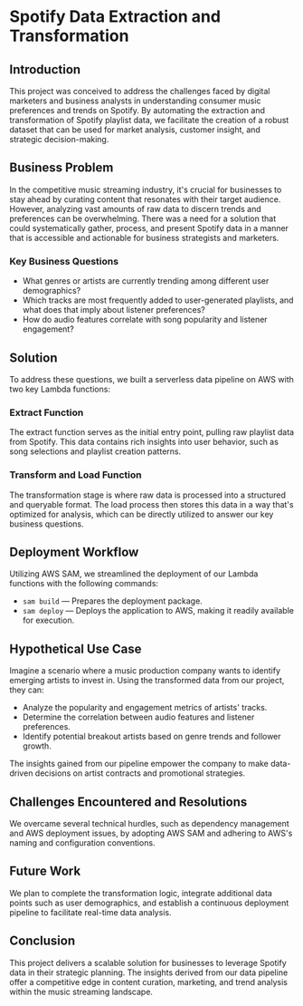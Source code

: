 # Spotify Data Extraction and Transformation

## Introduction
This project was conceived to address the challenges faced by digital marketers and business analysts in understanding consumer music preferences and trends on Spotify. By automating the extraction and transformation of Spotify playlist data, we facilitate the creation of a robust dataset that can be used for market analysis, customer insight, and strategic decision-making.

## Business Problem
In the competitive music streaming industry, it's crucial for businesses to stay ahead by curating content that resonates with their target audience. However, analyzing vast amounts of raw data to discern trends and preferences can be overwhelming. There was a need for a solution that could systematically gather, process, and present Spotify data in a manner that is accessible and actionable for business strategists and marketers.

### Key Business Questions
- What genres or artists are currently trending among different user demographics?
- Which tracks are most frequently added to user-generated playlists, and what does that imply about listener preferences?
- How do audio features correlate with song popularity and listener engagement?

## Solution
To address these questions, we built a serverless data pipeline on AWS with two key Lambda functions:

### Extract Function
The extract function serves as the initial entry point, pulling raw playlist data from Spotify. This data contains rich insights into user behavior, such as song selections and playlist creation patterns.

### Transform and Load Function
The transformation stage is where raw data is processed into a structured and queryable format. The load process then stores this data in a way that's optimized for analysis, which can be directly utilized to answer our key business questions.

## Deployment Workflow
Utilizing AWS SAM, we streamlined the deployment of our Lambda functions with the following commands:

- `sam build` — Prepares the deployment package.
- `sam deploy` — Deploys the application to AWS, making it readily available for execution.

## Hypothetical Use Case
Imagine a scenario where a music production company wants to identify emerging artists to invest in. Using the transformed data from our project, they can:

- Analyze the popularity and engagement metrics of artists' tracks.
- Determine the correlation between audio features and listener preferences.
- Identify potential breakout artists based on genre trends and follower growth.

The insights gained from our pipeline empower the company to make data-driven decisions on artist contracts and promotional strategies.

## Challenges Encountered and Resolutions
We overcame several technical hurdles, such as dependency management and AWS deployment issues, by adopting AWS SAM and adhering to AWS's naming and configuration conventions.

## Future Work
We plan to complete the transformation logic, integrate additional data points such as user demographics, and establish a continuous deployment pipeline to facilitate real-time data analysis.

## Conclusion
This project delivers a scalable solution for businesses to leverage Spotify data in their strategic planning. The insights derived from our data pipeline offer a competitive edge in content curation, marketing, and trend analysis within the music streaming landscape.
